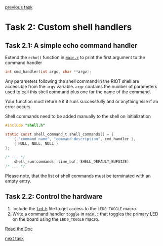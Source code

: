 [previous task](../task-01)

# Task 2: Custom shell handlers
## Task 2.1: A simple echo command handler
Extend the `echo()` function in [`main.c`](main.c#L8) to print the first argument to the command handler
```c
int cmd_handler(int argc, char **argv);
```
Any parameters following the shell command in the RIOT shell are accessible
from the `argv` variable. `argc` contains the number of parameters used to call
this shell command plus one for the name of the command.

Your function must return `0` if it runs successfully and or anything else if
an error occurs.

Shell commands need to be added manually to the shell on initialization
```c
#include "shell.h"

static const shell_command_t shell_commands[] = {
    { "command name", "command description", cmd_handler },
    { NULL, NULL, NULL }
};

/* ... */
    shell_run(commands, line_buf, SHELL_DEFAULT_BUFSIZE)
/* ... */
```

Please note, that the list of shell commands must be terminated with an empty entry.

## Task 2.2: Control the hardware
1.  Include the [`led.h`](https://doc.riot-os.org/led_8h.html) file to get access
    to the `LED0_TOGGLE` macro.
2.  Write a command handler `toggle` in [`main.c`](main.c) that toggles the
    primary LED on the board using the `LED0_TOGGLE` macro.

[Read the Doc](https://doc.riot-os.org/group__sys__shell.html)

[next task](../task-03)
